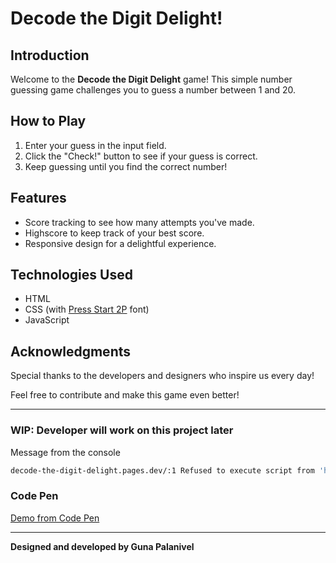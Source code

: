 # Decode the Digit Delight!

## Introduction

Welcome to the **Decode the Digit Delight** game! This simple number guessing game challenges you to guess a number between 1 and 20.

## How to Play

1. Enter your guess in the input field.
2. Click the "Check!" button to see if your guess is correct.
3. Keep guessing until you find the correct number!

## Features

- Score tracking to see how many attempts you've made.
- Highscore to keep track of your best score.
- Responsive design for a delightful experience.

## Technologies Used

- HTML
- CSS (with [Press Start 2P](https://fonts.googleapis.com/css?family=Press+Start+2P&display=swap) font)
- JavaScript

## Acknowledgments

Special thanks to the developers and designers who inspire us every day!

Feel free to contribute and make this game even better!

---

### WIP: Developer will work on this project later

Message from the console

```bash
decode-the-digit-delight.pages.dev/:1 Refused to execute script from 'https://decode-the-digit-delight.pages.dev/script.js' because its MIME type ('text/html') is not executable, and strict MIME type checking is enabled.
```

### Code Pen

[Demo from Code Pen](https://codepen.io/Guna-Palanivel/pen/bGZdZPL)

---

**Designed and developed by Guna Palanivel**
